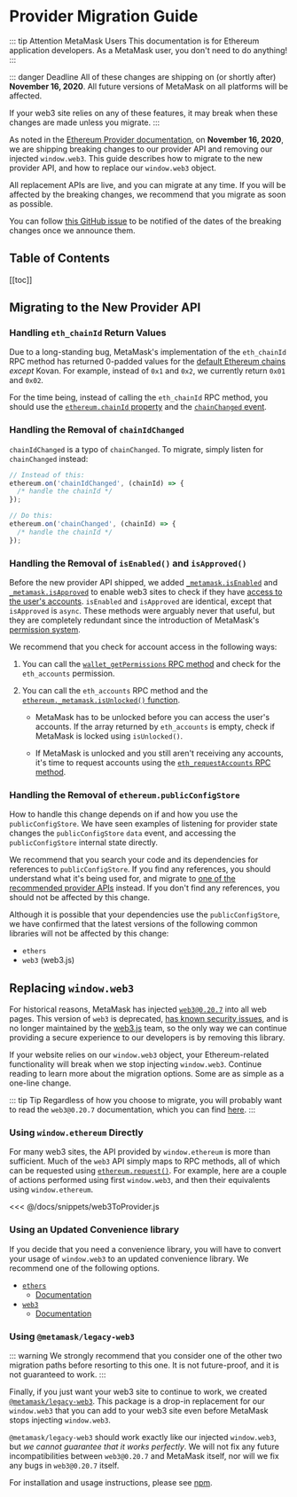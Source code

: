 # Provider Migration Guide

::: tip Attention MetaMask Users
This documentation is for Ethereum application developers.
As a MetaMask user, you don't need to do anything!
:::

::: danger Deadline
All of these changes are shipping on (or shortly after) **November 16, 2020**.
All future versions of MetaMask on all platforms will be affected.

If your web3 site relies on any of these features, it may break when these changes are made unless you migrate.
:::

As noted in the [Ethereum Provider documentation](./ethereum-provider.html#upcoming-breaking-changes), on **November 16, 2020**, we are shipping breaking changes to our provider API and removing our injected `window.web3`.
This guide describes how to migrate to the new provider API, and how to replace our `window.web3` object.

All replacement APIs are live, and you can migrate at any time.
If you will be affected by the breaking changes, we recommend that you migrate as soon as possible.

You can follow [this GitHub issue](https://github.com/MetaMask/metamask-extension/issues/8077) to be notified of the dates of the breaking changes once we announce them.

## Table of Contents

[[toc]]

## Migrating to the New Provider API

### Handling `eth_chainId` Return Values

Due to a long-standing bug, MetaMask's implementation of the `eth_chainId` RPC method has returned 0-padded values for the [default Ethereum chains](./ethereum-provider.html#chain-ids) _except_ Kovan.
For example, instead of `0x1` and `0x2`, we currently return `0x01` and `0x02`.

For the time being, instead of calling the `eth_chainId` RPC method, you should use the [`ethereum.chainId` property](./ethereum-provider.html#ethereum-chainid) and the [`chainChanged` event](./ethereum-provider.html#chainchanged).

### Handling the Removal of `chainIdChanged`

`chainIdChanged` is a typo of `chainChanged`.
To migrate, simply listen for `chainChanged` instead:

```javascript
// Instead of this:
ethereum.on('chainIdChanged', (chainId) => {
  /* handle the chainId */
});

// Do this:
ethereum.on('chainChanged', (chainId) => {
  /* handle the chainId */
});
```

### Handling the Removal of `isEnabled()` and `isApproved()`

Before the new provider API shipped, we added
[`_metamask.isEnabled`](./ethereum-provider.html#ethereum-metamask-isenabled-to-be-removed) and
[`_metamask.isApproved`](./ethereum-provider.html#ethereum-metamask-isapproved-to-be-removed)
to enable web3 sites to check if they have [access to the user's accounts](./rpc-api.html#eth-requestaccounts).
`isEnabled` and `isApproved` are identical, except that `isApproved` is `async`.
These methods were arguably never that useful, but they are completely redundant since the introduction of MetaMask's [permission system](./rpc-api.html#permissions).

We recommend that you check for account access in the following ways:

1. You can call the [`wallet_getPermissions` RPC method](./rpc-api.html#wallet-getpermissions) and check for the `eth_accounts` permission.

2. You can call the `eth_accounts` RPC method and the [`ethereum._metamask.isUnlocked()` function](./ethereum-provider.html#ethereum-metamask-isunlocked).

   - MetaMask has to be unlocked before you can access the user's accounts.
     If the array returned by `eth_accounts` is empty, check if MetaMask is locked using `isUnlocked()`.

   - If MetaMask is unlocked and you still aren't receiving any accounts, it's time to request accounts using the [`eth_requestAccounts` RPC method](./rpc-api.html#eth-requestaccounts).

### Handling the Removal of `ethereum.publicConfigStore`

How to handle this change depends on if and how you use the `publicConfigStore`.
We have seen examples of listening for provider state changes the `publicConfigStore` `data` event, and accessing the `publicConfigStore` internal state directly.

We recommend that you search your code and its dependencies for references to `publicConfigStore`.
If you find any references, you should understand what it's being used for, and migrate to [one of the recommended provider APIs](./ethereum-provider.html#using-the-provider) instead.
If you don't find any references, you should not be affected by this change.

Although it is possible that your dependencies use the `publicConfigStore`, we have confirmed that the latest versions of the following common libraries will not be affected by this change:

- `ethers`
- `web3` (web3.js)

## Replacing `window.web3`

For historical reasons, MetaMask has injected [`web3@0.20.7`](https://github.com/ethereum/web3.js/tree/0.20.7) into all web pages.
This version of `web3` is deprecated, [has known security issues](https://github.com/ethereum/web3.js/issues/3065), and is no longer maintained by the [web3.js](https://github.com/ethereum/web3.js/) team, so the only way we can continue providing a secure experience to our developers is by removing this library.

If your website relies on our `window.web3` object, your Ethereum-related functionality will break when we stop injecting `window.web3`.
Continue reading to learn more about the migration options. Some are as simple as a one-line change.

::: tip Tip
Regardless of how you choose to migrate, you will probably want to read the `web3@0.20.7` documentation, which you can find [here](https://github.com/ethereum/web3.js/blob/0.20.7/DOCUMENTATION.md).
:::

### Using `window.ethereum` Directly

For many web3 sites, the API provided by `window.ethereum` is more than sufficient.
Much of the `web3` API simply maps to RPC methods, all of which can be requested using [`ethereum.request()`](./ethereum-provider.html#ethereum-request-args).
For example, here are a couple of actions performed using first `window.web3`, and then their equivalents using `window.ethereum`.

<<< @/docs/snippets/web3ToProvider.js

### Using an Updated Convenience library

If you decide that you need a convenience library, you will have to convert your usage of `window.web3` to an updated convenience library.
We recommend one of the following options.

- [`ethers`](https://npmjs.com/package/ethers)
  - [Documentation](https://docs.ethers.io/)
- [`web3`](https://npmjs.com/package/web3)
  - [Documentation](https://web3js.readthedocs.io)

### Using `@metamask/legacy-web3`

::: warning
We strongly recommend that you consider one of the other two migration paths before resorting to this one.
It is not future-proof, and it is not guaranteed to work.
:::

Finally, if you just want your web3 site to continue to work, we created [`@metamask/legacy-web3`](https://npmjs.com/package/@metamask/legacy-web3).
This package is a drop-in replacement for our `window.web3` that you can add to your web3 site even before MetaMask stops injecting `window.web3`.

`@metamask/legacy-web3` should work exactly like our injected `window.web3`, but _we cannot guarantee that it works perfectly_.
We will not fix any future incompatibilities between `web3@0.20.7` and MetaMask itself, nor will we fix any bugs in `web3@0.20.7` itself.

For installation and usage instructions, please see [npm](https://npmjs.com/package/@metamask/legacy-web3).
